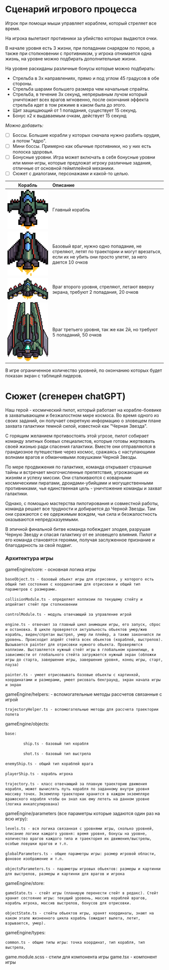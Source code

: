 # Сценарий игрового процесса

Игрок при помощи мыши управляет кораблем, который стреляет все время.

На игрока вылетают противники за убийство которых выдаются очки.

В начале уровня есть 3 жизни, при попадании снарядом по герою, а также при столкновении с противником, у игрока отнимается одна жизнь, на уровне можно подбирать дополнительные жизни.

На уровне раскиданы различные бонусы которые можно подбирать:

-   Стрельба в 3х направлениях, прямо и под углом 45 градусов в обе стороны.
-   Стрельба шарами большего размера чем начальные спрайты.
-   Стрельба, в течение 3х секунд, непрерывным лучом который уничтожает всех врагов мгновенно, после окончания эффекта стрельба идет в том режиме в каком была до этого.
-   Щит защищающий от 1 попадания, существует 15 секунд.
-   Бонус x2 к выдаваемым очкам, действует 15 секунд

_Можно добавить:_

-   [ ] Боссы. Большие корабли у которых сначала нужно разбить орудия, а потом "ядро".
-   [ ] Мини боссы. Примерно как обычные противники, но у них есть полоска здоровья.
-   [ ] Бонусные уровни. Игра может включать в себя бонусные уровни или мини-игры, которые предложат игроку различные задания, отличные от основной геймплейной механики.
-   [ ] Cюжет с диалогами, персонажами и какой-то целью.

|              Корабль              | Описание                                                                                                                                            |
| :-------------------------------: | :-------------------------------------------------------------------------------------------------------------------------------------------------- |
| ![main-ship](ships/main-ship.png) | Главный корабль                                                                                                                                     |
| ![enemy_1](ships/1-lvl-enemy.png) | Базовый враг, нужно одно попадание, не стреляют, летят по траектории и могут врезаться, если их не убить они просто улетят, за него дается 10 очков |
| ![enemy_2](ships/2-lvl-enemy.png) | Враг второго уровня, стреляют, летают вверху экрана, требуют 2 попадания, 20 очков                                                                  |
| ![enemy_3](ships/3-lvl-enemy.png) | Враг третьего уровня, так же как 2й, но требуют 5 попаданий, 50 очков                                                                               |

В игре ограниченное количество уровней, по окончанию которых будет показан экран с таблицей лидеров.

# Сюжет (сгенерен chatGPT)

Наш герой - космический пилот, который работает на корабле-боевике в захватывающем и безжалостном мире космоса. Во время одного из своих заданий, он получает секретную информацию о зловещем плане захвата галактики темной силой, известной как "Черная Звезда".

С горящим желанием противостоять этой угрозе, пилот собирает команду элитных боевых специалистов, которые готовы жертвовать своей жизнью ради спасения галактики. Вместе они отправляются в грандиозное путешествие через космос, сражаясь с наступающими волнами врагов и обманчивыми ловушками Черной Звезды.

По мере продвижения по галактике, команда открывает страшные тайны и встречает многочисленные препятствия, угрожающие их жизням и успеху миссии. Они сталкиваются с коварными космическими пиратами, дроидами-убийцами и могущественными противниками, чья единственная цель - уничтожение команды и захват галактики.

Однако, с помощью мастерства пилотирования и совместной работы, команда решает все трудности и добирается до Черной Звезды. Там они сражаются с ее одержимым вождем, чья сила и безжалостность оказываются непредсказуемыми.

В эпичной финальной битве команда побеждает злодея, разрушая Черную Звезду и спасая галактику от ее зловещего влияния. Пилот и его команда становятся героями, получая заслуженное признание и благодарность за свой подвиг.

### Архитектура игры

gameEngine/core: - основная логика игры

    baseObject.ts - базовый обьект игры для отрисовки, у которого есть общий тип состояния с координатами для отрисовки и общий тип параметров с размерами.

    collisionModule.ts - определяет коллизии по текущему стейту и апдейтает стейт при столкновении

    controlModule.ts - модуль отвечающий за управление игрой

    engine.ts - отвечает за главный цикл анимации игры, его запуск, сброс и остановка. В цикле проверяется актуальность обьектов умер/жив корабль, виден/спрятан выстрел, умер ли плейер, а также закончился ли уровень. Происходит апдейт стейта всех обьектов (кораблей, выстрелов). Вызывается painter для отрисовки нужного обьекта. Проверяются коллизии. Выставляется нужный стейт игры в глобальном хранилище, в зависимости от глобального стейта загружается нужный экран (обложки игры до старта, завершение игры, завершение уровня, конец игры, старт, пауза)

    painter.ts - умеет отрисовывать базовые обьекты с картинкой, координатами и размерами, умеет рисовать бекграунд, экран начала игры и экран

gameEngine/helpers: - вспомогательные методы рассчетов связанные с игрой

    trajectoryHelper.ts - вспомогательные методы для рассчета траектории полета

gameEngine/objects:

    base:

            ship.ts - базовый тип корабля

            shot.ts - базовый тип выстрела

    enemyShip.ts - общий тип кораблей врага

    playerShip.ts - корабль игрока

    trajectory.ts - класс отвечающий за плавную траекторию движения корабля, может вычислять путь корабля по заданному внутри уровня массиву точек. Экземпляр траектории хранится в каждом экземпляре вражеского корабля чтобы он знал как ему лететь на данном уровне (логика инкапсулирована)

gameEngine/parameters (все параметры которые задаются один раз на всю игру):

    levels.ts - вся логика связанная с уровнями игры, сколько уровней, описание логики каждого уровня: время уровня, бонусы на уровне, количество врагов каждого типа и траектория их движения/выстрелы, особые ловушки врагов и т.п.

    globalParameters.ts - общие параметры игры: размер игровой области, фоновое изображение и т.п.

    objectsParameters.ts - параметры игровых обьектов: размеры и картинки для выстрелов, размеры и картинки для врагов и игрока

gameEngine/store:

    gameState.ts - cтейт игры (планирую перенести стейт в редакс). Стейт хранит состояние игры: текущий уровень, массив кораблей врагов, корабль игрока, массив выстрелов, бонусов для отрисовки.

    objectState.ts - стейты обьектов игры, хранят координаты, знают на каком этапе жизненного цикла корабль (ожидает вылета, летит, взрывается, умер).

gameEngine/types:

    common.ts - общие типы игры: точка координат, тип корабля, тип выстрела,

game.module.scss - стили для компонента игры
game.tsx - компонент игры
